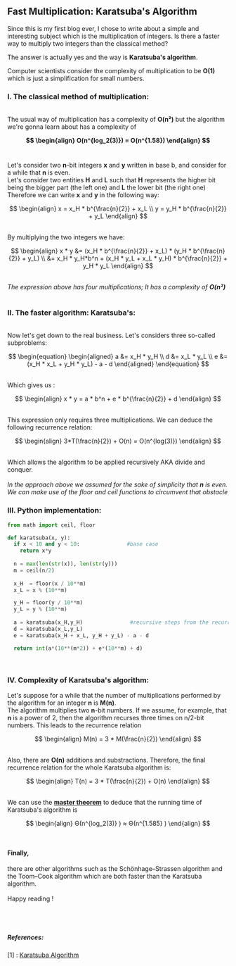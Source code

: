 ## Fast Multiplication: Karatsuba's Algorithm
<script src="https://cdn.mathjax.org/mathjax/latest/MathJax.js?config=TeX-AMS-MML_HTMLorMML" type="text/javascript"></script>
  Since this is my first blog ever, I chose to write about a simple and interesting subject which is the multiplication of integers. Is there a faster way to multiply two integers than the classical method?<br />

  The answer is actually yes and the way is <strong>Karatsuba's algorithm</strong>.<br />

  Computer scientists consider the complexity of multiplication to be <strong>O(1)</strong> which is just a simplification for small numbers.<br />
  <h3>I. The classical method of multiplication:</h3>
  <br>
  The usual way of multiplication has a complexity of <strong>O(n²)</strong> but the algorithm we're gonna learn about has a complexity of <strong>
 
$$
  \begin{align}
  O(n^{log_2(3)}) = O(n^{1.58})
  \end{align}
$$
</strong> <br />

Let's consider two <strong>n</strong>-bit integers <strong>x</strong> and <strong>y</strong> written in base b, and consider for a while that <strong>n</strong> is even.<br>
Let's consider two entities <strong>H</strong> and <strong>L</strong> such that <strong>H</strong> represents the higher bit being the bigger part (the left one) and <strong>L</strong> the lower bit (the right one)
<br>
Therefore we can write <strong>x</strong> and <strong>y</strong> in the following way:<br>
  
  
  $$
  \begin{align}
        x = x_H * b^{\frac{n}{2}} + x_L \\
         y = y_H * b^{\frac{n}{2}} + y_L
  \end{align}
$$

<br> By multiplying the two integers we have:<br>

$$
  \begin{align}   
         x * y &= (x_H * b^{\frac{n}{2}} + x_L) * (y_H * b^{\frac{n}{2}} + y_L) \\
         &= x_H * y_H*b^n + (x_H * y_L + x_L * y_H) * b^{\frac{n}{2}} + y_H * y_L
  \end{align}
$$ 

<br>
<em>The expression above has four multiplications; It has a complexity of <strong>O(n²)</strong></em><br>
<br>
<h3>II. The faster algorithm: Karatsuba's:</h3> <br>
Now let's get down to the real business. Let's considers three so-called subproblems:

$$
\begin{equation}
  \begin{aligned}   
         a &= x_H * y_H \\
         d &= x_L * y_L \\
         e &= (x_H * x_L + y_H * y_L) - a - d
  \end{aligned}
\end{equation}
$$ 

<br> Which gives us : <br>

$$
  \begin{align}
        x * y = a * b^n + e * b^{\frac{n}{2}} + d
  \end{align}
$$


<br> This expression only requires three multiplications. We can deduce the following recurrence relation: <br>

$$
  \begin{align}
        3*T(\frac{n}{2}) + O(n) = O(n^{log(3)})
  \end{align}
$$

<br> Which allows the algorithm to be applied recursively AKA divide and conquer. <br><br>
<em>In the approach above we assumed for the sake of simplicity that <strong>n</strong> is even. We can make use of the floor and ceil functions to circumvent that obstacle</em>
<br>
<h3>III. Python implementation:</h3>

```python
from math import ceil, floor

def karatsuba(x, y):
  if x < 10 and y < 10:               #base case
    return x*y     
    
  n = max(len(str(x)), len(str(y)))
  m = ceil(n/2)
  
  x_H  = floor(x / 10**m)
  x_L = x % (10**m)

  y_H = floor(y / 10**m)
  y_L = y % (10**m)
  
  a = karatsuba(x_H,y_H)               #recursive steps from the recurrence relation
  d = karatsuba(x_L,y_L)
  e = karatsuba(x_H + x_L, y_H + y_L) - a - d

  return int(a*(10**(m*2)) + e*(10**m) + d)

```

<br>
<h3>IV. Complexity of Karatsuba's algorithm: </h3>

Let's suppose for a while that the number of multiplications performed by the algorithm for an integer <strong>n</strong> is <strong>M(n)</strong>.<br>
The algorithm multiplies two <strong>n</strong>-bit numbers. If we assume, for example, that <strong>n</strong> is a power of 2, then the algorithm recurses three times on n/2-bit numbers.
This leads to the recurrence relation
<br>


$$
  \begin{align}   
         M(n) = 3 * M(\frac{n}{2})
  \end{align}
$$ 


<br> Also, there are <strong>O(n)</strong> additions and substractions. Therefore, the final recurrence relation for the whole Karatsuba algorithm is:
<br>

$$
  \begin{align}   
         T(n) = 3 * T(\frac{n}{2}) + O(n)
  \end{align}
$$ 

<br> We can use the <strong><a href="https://brilliant.org/wiki/master-theorem/">master theorem</a></strong> to deduce that the running time of Karatsuba's algorithm is 

$$
  \begin{align}   
         Θ(n^{log_2(3)} ) ≈ Θ(n^{1.585} )
  \end{align}
$$ 

<br>
<h4>Finally, </h4> there are other algorithms such as the Schönhage–Strassen algorithm and the Toom–Cook algorithm which are both faster than the Karatsuba algorithm.
<br>
<br>
Happy reading !
<br>
<br>
<br>
<br>
<h5>References:</h5>
[1] : <a href = "https://brilliant.org/wiki/karatsuba-algorithm/">Karatsuba Algorithm</a>
<br>
<br>
<br>

